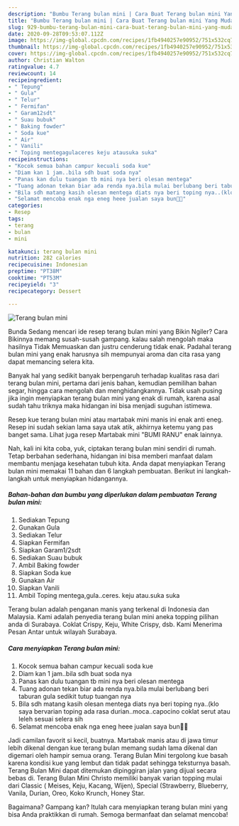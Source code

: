 ```yaml
---
description: "Bumbu Terang bulan mini | Cara Buat Terang bulan mini Yang Mudah Dan Praktis"
title: "Bumbu Terang bulan mini | Cara Buat Terang bulan mini Yang Mudah Dan Praktis"
slug: 929-bumbu-terang-bulan-mini-cara-buat-terang-bulan-mini-yang-mudah-dan-praktis
date: 2020-09-28T09:53:07.112Z
image: https://img-global.cpcdn.com/recipes/1fb4940257e90952/751x532cq70/terang-bulan-mini-foto-resep-utama.jpg
thumbnail: https://img-global.cpcdn.com/recipes/1fb4940257e90952/751x532cq70/terang-bulan-mini-foto-resep-utama.jpg
cover: https://img-global.cpcdn.com/recipes/1fb4940257e90952/751x532cq70/terang-bulan-mini-foto-resep-utama.jpg
author: Christian Walton
ratingvalue: 4.7
reviewcount: 14
recipeingredient:
- " Tepung"
- " Gula"
- " Telur"
- " Fermifan"
- " Garam12sdt"
- " Suau bubuk"
- " Baking fowder"
- " Soda kue"
- " Air"
- " Vanili"
- " Toping mentegagulaceres keju atausuka suka"
recipeinstructions:
- "Kocok semua bahan campur kecuali soda kue"
- "Diam kan 1 jam..bila sdh buat soda nya"
- "Panas kan dulu tuangan tb mini nya beri olesan mentega"
- "Tuang adonan tekan biar ada renda nya.bila mulai berlubang beri taburan gula sedikit tutup tuangan nya"
- "Bila sdh matang kasih olesan mentega diats nya beri toping nya..(klo saya bervarian toping ada rasa durian..moca..capocino coklat serut atau leleh sesuai selera sih"
- "Selamat mencoba enak nga eneg heee jualan saya bun🙏🙏"
categories:
- Resep
tags:
- terang
- bulan
- mini

katakunci: terang bulan mini 
nutrition: 282 calories
recipecuisine: Indonesian
preptime: "PT38M"
cooktime: "PT53M"
recipeyield: "3"
recipecategory: Dessert

---
```



![Terang bulan mini](https://img-global.cpcdn.com/recipes/1fb4940257e90952/751x532cq70/terang-bulan-mini-foto-resep-utama.jpg)

Bunda Sedang mencari ide resep terang bulan mini yang Bikin Ngiler? Cara Bikinnya memang susah-susah gampang. kalau salah mengolah maka hasilnya Tidak Memuaskan dan justru cenderung tidak enak. Padahal terang bulan mini yang enak harusnya sih mempunyai aroma dan cita rasa yang dapat memancing selera kita.

Banyak hal yang sedikit banyak berpengaruh terhadap kualitas rasa dari terang bulan mini, pertama dari jenis bahan, kemudian pemilihan bahan segar, hingga cara mengolah dan menghidangkannya. Tidak usah pusing jika ingin menyiapkan terang bulan mini yang enak di rumah, karena asal sudah tahu triknya maka hidangan ini bisa menjadi suguhan istimewa.

Resep kue terang bulan mini atau martabak mini manis ini enak anti eneg. Resep ini sudah sekian lama saya utak atik, akhirnya ketemu yang pas banget sama. Lihat juga resep Martabak mini &#34;BUMI RANU&#34; enak lainnya.


Nah, kali ini kita coba, yuk, ciptakan terang bulan mini sendiri di rumah. Tetap berbahan sederhana, hidangan ini bisa memberi manfaat dalam membantu menjaga kesehatan tubuh kita. Anda dapat menyiapkan Terang bulan mini memakai 11 bahan dan 6 langkah pembuatan. Berikut ini langkah-langkah untuk menyiapkan hidangannya.

<!--inarticleads1-->

##### Bahan-bahan dan bumbu yang diperlukan dalam pembuatan Terang bulan mini:

1. Sediakan  Tepung
1. Gunakan  Gula
1. Sediakan  Telur
1. Siapkan  Fermifan
1. Siapkan  Garam1/2sdt
1. Sediakan  Suau bubuk
1. Ambil  Baking fowder
1. Siapkan  Soda kue
1. Gunakan  Air
1. Siapkan  Vanili
1. Ambil  Toping mentega,gula..ceres. keju atau.suka suka


Terang bulan adalah penganan manis yang terkenal di Indonesia dan Malaysia. Kami adalah penyedia terang bulan mini aneka topping pilihan anda di Surabaya. Coklat Crispy, Keju, White Crispy, dsb. Kami Menerima Pesan Antar untuk wilayah Surabaya. 

<!--inarticleads2-->

##### Cara menyiapkan Terang bulan mini:

1. Kocok semua bahan campur kecuali soda kue
1. Diam kan 1 jam..bila sdh buat soda nya
1. Panas kan dulu tuangan tb mini nya beri olesan mentega
1. Tuang adonan tekan biar ada renda nya.bila mulai berlubang beri taburan gula sedikit tutup tuangan nya
1. Bila sdh matang kasih olesan mentega diats nya beri toping nya..(klo saya bervarian toping ada rasa durian..moca..capocino coklat serut atau leleh sesuai selera sih
1. Selamat mencoba enak nga eneg heee jualan saya bun🙏🙏


Jadi camilan favorit si kecil, buatnya. Martabak manis atau di jawa timur lebih dikenal dengan kue terang bulan memang sudah lama dikenal dan digemari oleh hampir semua orang. Terang Bulan Mini tergolong kue basah karena kondisi kue yang lembut dan tidak padat sehingga teksturnya basah. Terang Bulan Mini dapat ditemukan dipinggiran jalan yang dijual secara bebas di. Terang Bulan Mini Christo memiliki banyak varian topping mulai dari Classic ( Meises, Keju, Kacang, Wijen), Special (Strawberry, Blueberry, Vanila, Durian, Oreo, Koko Krunch, Honey Star. 

Bagaimana? Gampang kan? Itulah cara menyiapkan terang bulan mini yang bisa Anda praktikkan di rumah. Semoga bermanfaat dan selamat mencoba!
